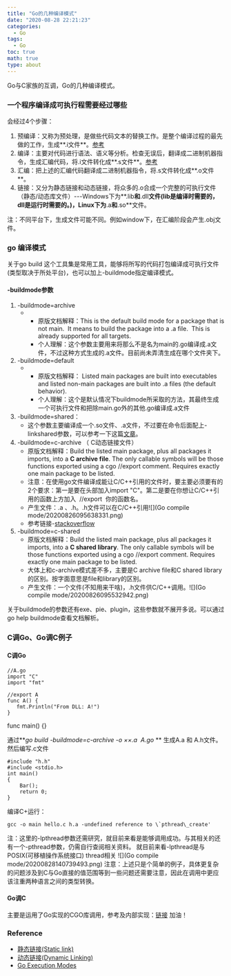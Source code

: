 ```yaml
---
title: "Go的几种编译模式"
date: "2020-08-28 22:21:23"
categories:
  - Go
tags:
  - Go
toc: true
math: true
type: about
---
```


Go与C家族的互调，Go的几种编译模式。
<!-- more -->
### 一个程序编译成可执行程需要经过哪些

会经过4个步骤：

1.  预编译：又称为预处理，是做些代码文本的替换工作。是整个编译过程的最先做的工作，生成**.i文件**。[参考](https://baike.baidu.com/item/%E9%A2%84%E7%BC%96%E8%AF%91)
2.  编译：主要对代码进行语法、语义等分析。检查无误后，翻译成二进制机器指令，生成汇编代码，将.i文件转化成**.s文件**。[参考](https://baike.baidu.com/item/%E7%BC%96%E8%AF%91)
3.  汇编：把上述的汇编代码翻译成二进制机器指令，将.s文件转化成**.o文件**。
4.  链接：又分为静态链接和动态链接，将众多的.o合成一个完整的可执行文件（静态/动态库文件）---Windows下为**.lib**和**.dll**文件(lib是编译时需要的，dll是运行时需要的。)，Linux下为**.a**和**.so**文件。

注：不同平台下，生成文件可能不同。例如window下，在汇编阶段会产生.obj文件。

### go 编译模式

关于go build 这个工具集是常用工具，能够将所写的代码打包编译成可执行文件(类型取决于所处平台)，也可以加上-buildmode指定编译模式。

#### \-buildmode参数

1.  \-buildmode=archive
    *   *   原版文档解释：This is the default build mode for a package that is not main.  It means to build the package into a .a file.  This is already supported for all targets.
        *   个人理解：这个参数主要用来将那么不是名为main的.go编译成.a文件，不过这种方式生成的.a文件。目前尚未弄清生成在哪个文件夹下。
2.  \-buildmode=default
    *   *   原版文档解释： Listed main packages are built into executables and listed non-main packages are built into .a files (the default behavior).
        *   个人理解：这个是默认情况下buildmode所采取的方法，其最终生成一个可执行文件和把除main.go外的其他.go编译成.a文件
3.  \-buildmode=shared：
    *   这个参数主要编译成一个.so文件、.a文件，不过要在命令后面配上-linkshared参数，可以参考一下这篇[文章](http://www.voidcn.com/article/p-mbxdfugq-brh.html)。
4.  \-buildmode=c-archive （ C动态链接文件）
    *   原版文档解释：Build the listed main package, plus all packages it imports, into a **C archive file**. The only callable symbols will be those functions exported using a cgo //export comment. Requires exactly one main package to be listed.
    *   注意：在使用go文件编译成能让C/C++引用的文件时，要主要必须要有的2个要求：第一是要在头部加入import "C"。第二是要在你想让C/C++引用的函数上方加入  //export  你的函数名。
    *   产生文件：.a 、.h。.h文件可以在C/C++引用![](Go compile mode/20200826095638331.png)
    *   参考链接-[stackoverflow](https://stackoverflow.com/questions/40573401/building-a-dll-with-go-1-7)
5.  \-buildmode=c-shared
    *   原版文档解释：Build the listed main package, plus all packages it imports, into a **C shared library**. The only callable symbols will be those functions exported using a cgo //export comment. Requires exactly one main package to be listed.
    *   大体上和c-archive模式差不多，主要是C archive file和C shared library的区别。按字面意思是file和library的区别。
    *   产生文件：一个文件(不知用来干啥)，.h文件供C/C++调用。![](Go compile mode/20200826095532942.png)

关于buildmode的参数还有exe、pie、plugin，这些参数就不展开多说。可以通过go help buildmode查看文档解析。

### C调Go、Go调C例子

#### C调Go

```
//A.go
import "C"
import "fmt"

//export A
func A() {
   fmt.Println("From DLL: A!")
}
```

func main() {}

通过**_go build -buildmode=c-archive -o ××.a  A.go_ ** 生成A.a 和 A.h文件。然后编写.c文件

```
#include "h.h"
#include <stdio.h>
int main()
{
    Bar();
    return 0;
}
```

编译C+运行：

```
gcc -o main hello.c h.a -undefined reference to \`pthread\_create'
```

 注：这里的-lpthread参数还需研究，就目前来看是能够调用成功。与其相关的还有一个-pthread参数，仍需自行查阅相关资料。 就目前来看-lpthread是与POSIX(可移植操作系统接口) thread相关 ![](Go compile mode/20200828140739493.png) 注意：上述只是个简单的例子，具体更复杂的问题涉及到C与Go直接的值范围等到一些问题还需要注意，因此在调用中更应该注重两种语言之间的类型转换。

#### Go调C

主要是运用了Go实现的CGO库调用，参考及内部实现：[链接](https://chai2010.cn/advanced-go-programming-book/ch2-cgo/ch2-05-internal.html) 加油！

### Reference

*   [静态链接(Static link)](https://baike.baidu.com/item/%E9%9D%99%E6%80%81%E9%93%BE%E6%8E%A5)
*   [动态链接(Dynamic Linking)](https://baike.baidu.com/item/%E5%8A%A8%E6%80%81%E9%93%BE%E6%8E%A5)
*    [Go Execution Modes](https://docs.google.com/document/d/1nr-TQHw_er6GOQRsF6T43GGhFDelrAP0NqSS_00RgZQ/view?pli=1#heading=h.fwmrrio0df0i)
